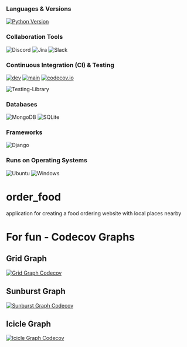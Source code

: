 ### Languages & Versions
[![Python Version](https://img.shields.io/badge/python-3.10-blue.svg)](https://github.com/FranticallySearching/order_food#readme)

### Collaboration Tools
![Discord](https://img.shields.io/badge/%3CServer%3E-%237289DA.svg?style=for-the-badge&logo=discord&logoColor=white)
![Jira](https://img.shields.io/badge/jira-%230A0FFF.svg?style=for-the-badge&logo=jira&logoColor=white)
![Slack](https://img.shields.io/badge/Slack-4A154B?style=for-the-badge&logo=slack&logoColor=white)

### Continuous Integration (CI) & Testing
[![dev](https://github.com/FranticallySearching/order_food/actions/workflows/dev-automated-tests.yml/badge.svg?branch=develop)](https://github.com/FranticallySearching/order_food/actions/workflows/dev-automated-tests.yml)
[![main](https://github.com/FranticallySearching/order_food/actions/workflows/main-automated-tests.yml/badge.svg?branch=main)](https://github.com/FranticallySearching/order_food/actions/workflows/main-automated-tests.yml)
[![codecov.io](https://codecov.io/gh/FranticallySearching/order_food/branch/develop/graph/badge.svg)](https://codecov.io/gh/FranticallySearching/order_food)

![Testing-Library](https://img.shields.io/badge/-pytest-%23E33332?style=for-the-badge&logo=pytest&logoColor=white)

### Databases
![MongoDB](https://img.shields.io/badge/MongoDB-%234ea94b.svg?style=for-the-badge&logo=mongodb&logoColor=white)
![SQLite](https://img.shields.io/badge/sqlite-%2307405e.svg?style=for-the-badge&logo=sqlite&logoColor=white)

### Frameworks
![Django](https://img.shields.io/badge/django-%23092E20.svg?style=for-the-badge&logo=django&logoColor=white)

### Runs on Operating Systems
![Ubuntu](https://img.shields.io/badge/Ubuntu-E95420?style=for-the-badge&logo=ubuntu&logoColor=white)
![Windows](https://img.shields.io/badge/Windows-0078D6?style=for-the-badge&logo=windows&logoColor=white)


# order_food
application for creating a food ordering website with local places nearby


# For fun - Codecov Graphs 
## Grid Graph
[![Grid Graph Codecov](https://codecov.io/gh/FranticallySearching/order_food/branch/develop/graphs/tree.svg)](https://codecov.io/gh/FranticallySearching/order_food)

## Sunburst Graph
[![Sunburst Graph Codecov](https://codecov.io/gh/FranticallySearching/order_food/branch/develop/graphs/sunburst.svg)](https://codecov.io/gh/FranticallySearching/order_food)

## Icicle Graph
[![Icicle Graph Codecov](https://codecov.io/gh/FranticallySearching/order_food/branch/develop/graphs/icicle.svg)](https://codecov.io/gh/FranticallySearching/order_food)